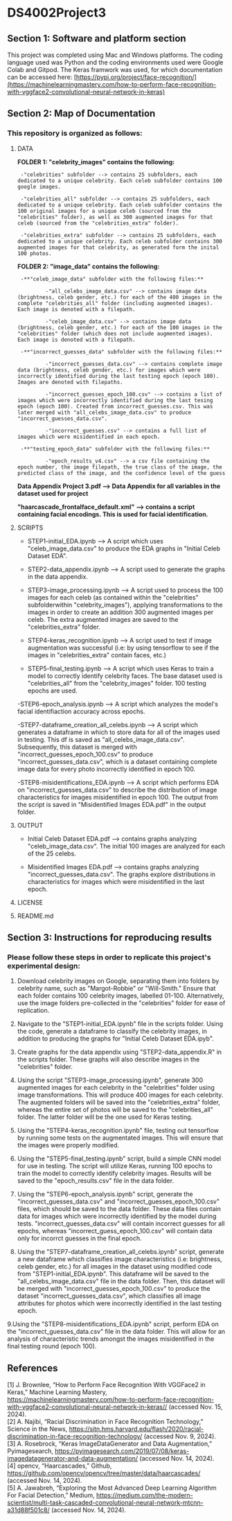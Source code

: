 # DS4002Project3

## Section 1: Software and platform section

This project was completed using Mac and Windows platforms. The coding language used was Python and the coding environments used were Google Colab and Gitpod. The Keras framwork was used, for which documentation can be accessed here: [https://pypi.org/project/face-recognition/](https://machinelearningmastery.com/how-to-perform-face-recognition-with-vggface2-convolutional-neural-network-in-keras)

## Section 2: Map of Documentation
### This repository is organized as follows:
1. DATA

    **FOLDER 1: "celebrity_images" contains the following:**

        -"celebrities" subfolder --> contains 25 subfolders, each dedicated to a unique celebrity. Each celeb subfolder contains 100 google images.

        -"celebrities_all" subfolder --> contains 25 subfolders, each dedicated to a unique celebrity. Each celeb subfolder contains the 100 original images for a unique celeb (sourced from the "celebrities" folder), as well as 300 augmented images for that celeb (sourced from the "celebrities_extra" folder).

        -"celebrities_extra" subfolder --> contains 25 subfolders, each dedicated to a unique celebrity. Each celeb subfolder contains 300 augmented images for that celebrity, as generated form the inital 100 photos.


    **FOLDER 2: "image_data" contains the following:**

        -**"celeb_image_data" subfolder with the following files:**

                -"all_celebs_image_data.csv" --> contains image data (brightness, celeb gender, etc.) for each of the 400 images in the complete "celebrities_all" folder (including augmented images). Each image is denoted with a filepath.

                -"celeb_image_data.csv" --> contains image data (brightness, celeb gender, etc.) for each of the 100 images in the "celebrities" folder (which does not include augmented images). Each image is denoted with a filepath.

        -**"incorrect_guesses_data" subfolder with the following files:**

                -"incorrect_guesses_data.csv" --> contains complete image data (brightness, celeb gender, etc.) for images which were incorrectly identified during the last testing epoch (epoch 100). Images are denoted with filepaths.

                -"incorrect_guesses_epoch_100.csv" --> contains a list of images which were incorrectly identified during the last tesing epoch (epoch 100). Created from incorrect_guesses.csv. This was later merged with "all_celebs_image_data.csv" to produce "incorrect_guesses_data.csv". 

                -"incorrect_guesses.csv" --> contains a full list of images which were misidentified in each epoch.

        -**"testing_epoch_data" subfolder with the following files:**

                -"epoch_results_v4.csv" --> a csv file containing the epoch number, the image filepath, the true class of the image, the predicted class of the image, and the confidence level of the guess
    
    
    **Data Appendix Project 3.pdf --> Data Appendix for all variables in the dataset used for project**

    **"haarcascade_frontalface_default.xml" --> contains a script containing facial encodings. This is used for facial identification.**
      
2. SCRIPTS

    - STEP1-initial_EDA.ipynb --> A script which uses "celeb_image_data.csv" to produce the EDA graphs in "Initial Celeb Dataset EDA".

    - STEP2-data_appendix.ipynb --> A script used to generate the graphs in the data appendix.

    - STEP3-image_processing.ipynb --> A script used to process the 100 images for each celeb (as contained within the "celebrities" subfolderwithin "celebrity_images"), applying transformations to the images in order to create an addition 300 augmented images per celeb. The extra augmented images are saved to the "celebrities_extra" folder.

    - STEP4-keras_recognition.ipynb --> A script used to test if image augmentation was successful (i.e: by using tensorflow to see if the images in "celebrities_extra" contain faces, etc.)

    - STEP5-final_testing.ipynb --> A script which uses Keras to train a model to correctly identify celebrity faces. The base dataset used is "celebrities_all" from the "celebrity_images" folder. 100 testing epochs are used.

    -STEP6-epoch_analysis.ipynb --> A script which analyzes the model's facial identifiaction accuracy across epochs. 

    -STEP7-dataframe_creation_all_celebs.ipynb --> A script which generates a dataframe in which to store data for all of the images used in testing. This df is saved as "all_celebs_image_data.csv". Subsequently, this dataset is merged with "incorrect_guesses_epoch_100.csv" to produce "incorrect_guesses_data.csv", which is a dataset containing complete image data for every photo incorrectly identified in epoch 100.

    -STEP8-misidentifications_EDA.ipynb --> A script which performs EDA on "incorrect_guesses_data.csv" to describe the distribution of image characteristics for images misidentified in epoch 100. The output from the script is saved in "Misidentified Images EDA.pdf" in the output folder.

3. OUTPUT

    - Initial Celeb Dataset EDA.pdf --> contains graphs analyzing "celeb_image_data.csv". The initial 100 images are analyzed for each of the 25 celebs.

    - Misidentified Images EDA.pdf --> contains graphs analyzing "incorrect_guesses_data.csv". The graphs explore distributions in characteristics for images which were misidentified in the last epoch.

      
5. LICENSE
6. README.md
  
## Section 3: Instructions for reproducing results

### Please follow these steps in order to replicate this project's experimental design:

1. Download celebrity images on Google, separating them into folders by celebrity name, such as "Margot-Robbie" or "Will-Smith." Ensure that each folder contains 100 celebrity images, labelled 01-100. Alternatively, use the image folders pre-collected in the "celebrities" folder for ease of replication.

2. Navigate to the "STEP1-initial_EDA.ipynb" file in the scripts folder. Using the code, generate a dataframe to classify the celebrity images, in addition to producing the graphs for "Initial Celeb Dataset EDA.ipyb".

3. Create graphs for the data appendix using "STEP2-data_appendix.R" in the scripts folder. These graphs will also describe images in the "celebrities" folder.

4. Using the script "STEP3-image_processing.ipynb", generate 300 augmented images for each celebrity in the "celebrities" folder using image transformations. This will produce 400 images for each celebrity. The augmented folders will be saved into the "celebrities_extra" folder, whereas the entire set of photos will be saved to the "celebrities_all" folder. The latter folder will be the one used for Keras testing.

5. Using the "STEP4-keras_recognition.ipynb" file, testing out tensorflow by running some tests on the augmentated images. This will ensure that the images were properly modified.

6. Using the "STEP5-final_testing.ipynb" script, build a simple CNN model for use in testing. The script will utilize Keras, running 100 epochs to train the model to correctly identify celebrity images. Results will be saved to the "epoch_results.csv" file in the data folder.

7. Using the "STEP6-epoch_analysis.ipynb" script, generate the "incorrect_guesses_data.csv" and "incorrect_guesses_epoch_100.csv" files, which should be saved to the data folder. These data files contain data for images which were incorrectly identified by the model during tests. "incorrect_guesses_data.csv" will contain incorrect guesses for all epochs, whereas "incorrect_guess_epoch_100.csv" will contain data only for incorrct guesses in the final epoch.

8. Using the "STEP7-dataframe_creation_all_celebs.ipynb" script, generate a new dataframe which classifies image characteristics (i.e: brightness, celeb gender, etc.) for all images in the dataset using modified code from "STEP1-initial_EDA.ipynb". This dataframe will be saved to the "all_celebs_image_data.csv" file in the data folder. Then, this dataset will be merged with "incorrect_guesses_epoch_100.csv" to produce the dataset "incorrect_guesses_data.csv", which classifies all image attributes for photos which were incorrectly identified in the last testing epoch.

9.Using the "STEP8-misidentifications_EDA.ipynb" script, perform EDA on the "incorrect_guesses_data.csv" file in the data folder. This will allow for an analysis of characteristic trends amongst the images misidentified in the final testing round (epoch 100).


## References
[1] 	J. Brownlee, “How to Perform Face Recognition With VGGFace2 in Keras,” Machine Learning Mastery, https://machinelearningmastery.com/how-to-perform-face-recognition-with-vggface2-convolutional-neural-network-in-keras// (accessed Nov. 15, 2024).   
[2]	A. Najibi, “Racial Discrimination in Face Recognition Technology,” Science in the News, https://sitn.hms.harvard.edu/flash/2020/racial-discrimination-in-face-recognition-technology/ (accessed Nov. 9, 2024).   
[3]	A. Rosebrock, “Keras ImageDataGenerator and Data Augmentation,” Pyimagesearch, https://pyimagesearch.com/2019/07/08/keras-imagedatagenerator-and-data-augmentation/ (accessed Nov. 14, 2024).   
[4]	opencv, “Haarcascades,” Github, https://github.com/opencv/opencv/tree/master/data/haarcascades/ (accessed Nov. 14, 2024).   
[5]	A. Jawabreh, “Exploring the Most Advanced Deep Learning Algorithm For Facial Detection,” Medium, ​​https://medium.com/the-modern-scientist/multi-task-cascaded-convolutional-neural-network-mtcnn-a31d88f501c8/ (accessed Nov. 14, 2024).   

